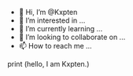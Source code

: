 - 👋 Hi, I’m @Kxpten
- 👀 I’m interested in ...
- 🌱 I’m currently learning ...
- 💞️ I’m looking to collaborate on ...
- 📫 How to reach me ...

<!---
Kxpten/Kxpten is a ✨ special ✨ repository because its `README.md` (this file) appears on your GitHub profile.
You can click the Preview link to take a look at your changes.
--->
print (hello, I am Kxpten.)
